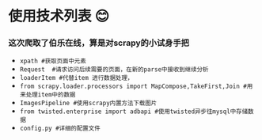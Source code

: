 # 使用技术列表 :blush:
### 这次爬取了伯乐在线，算是对scrapy的小试身手把
- ```xpath #获取页面中元素```
- ```Request  #请求访问后续需要的页面，在新的parse中接收到继续分析```
- ```loaderItem #代替item 进行数据处理，```
- ```from scrapy.loader.processors import MapCompose,TakeFirst,Join #用来处理item中的数据```
- ```ImagesPipeline #使用scrapy内置方法下载图片```
- ```from twisted.enterprise import adbapi #使用twisted异步往mysql中存储数据```
- ```config.py #详细的配置文件```
